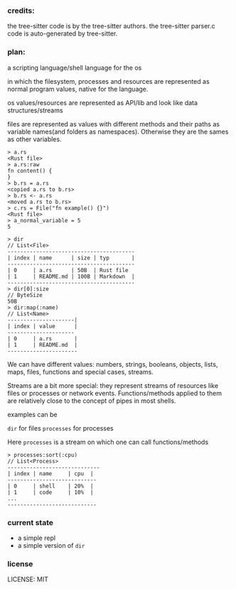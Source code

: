 
### credits:

the tree-sitter code is by the tree-sitter authors.
the tree-sitter parser.c code is auto-generated by tree-sitter.


### plan:

a scripting language/shell language for the os

in which the filesystem, processes and resources are represented as normal program values, native for the language.


os values/resources are represented as
API/lib and look like data structures/streams

files are represented as values with different methods
and their paths as variable names(and folders as namespaces).
Otherwise they are the sames as other variables.

```
> a.rs
<Rust file>
> a.rs:raw
fn content() {
}
> b.rs = a.rs
<copied a.rs to b.rs>
> b.rs <- a.rs
<moved a.rs to b.rs>
> c.rs = File("fn example() {}")
<Rust file>
> a_normal_variable = 5
5
```

```
> dir
// List<File>
----------------------------------------
| index | name      | size | typ       |
----------------------------------------
| 0     | a.rs      | 50B  | Rust file
| 1     | README.md | 100B | Markdown  |
----------------------------------------
> dir[0]:size
// ByteSize 
50B
> dir:map(:name)
// List<Name>
---------------------|
| index | value      |
---------------------
| 0     | a.rs       |
| 1     | README.md  |
----------------------
```

We can have different values: numbers, strings, booleans, objects, lists, maps, files, functions and special cases, streams.

Streams are a bit more special: they represent streams of resources like files or processes or network events. Functions/methods applied to them are relatively close to the concept of pipes in most shells.

examples can be 

`dir` for files
`processes` for processes

Here `processes` is a stream on which one can call
functions/methods 
```
> processes:sort(:cpu)
// List<Process>
-----------------------------
| index | name     | cpu  |
----------------------------
| 0     | shell    | 20%  |
| 1     | code     | 10%  |
...
----------------------------
```

### current state

* a simple repl
* a simple version of `dir`

### license

LICENSE: MIT
